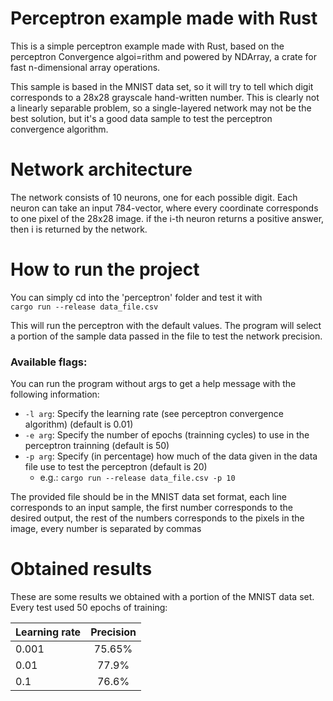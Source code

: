 # Perceptron example made with Rust

This is a simple perceptron example made with Rust, based on the perceptron Convergence algoi=rithm 
and powered by NDArray, a crate for fast n-dimensional array operations.

This sample is based in the MNIST data set, so it will try to tell which digit
corresponds to a 28x28 grayscale hand-written number. This is clearly not a linearly separable problem,
so a single-layered network may not be the best solution, but it's a good data sample to test 
the perceptron convergence algorithm. 

# Network architecture

The network consists of 10 neurons, one for each possible digit. Each neuron can take an input 784-vector,
where every coordinate corresponds to one pixel of the 28x28 image. if the i-th neuron returns a positive answer,
then i is returned by the network.

# How to run the project

You can simply cd into the 'perceptron' folder and test it with  
      ```cargo run --release data_file.csv```

This will run the perceptron with the default values. The program will select a portion 
of the sample data passed in the file to test the network precision.

### Available flags:
You can run the program without args to get a help message with the following information:
  * ```-l arg```: Specify the learning rate (see perceptron convergence algorithm) (default is 0.01)
  * ```-e arg```: Specify the number of epochs (trainning cycles) to use in the perceptron trainning (default is 50)
  * ```-p arg```: Specify (in percentage) how much of the data given in the data file use to test the perceptron (default is 20)
    * e.g.: ```cargo run --release data_file.csv -p 10``` 
    
The provided file should be in the MNIST data set format, each line corresponds to an input sample, the first number corresponds to the desired
output, the rest of the numbers corresponds to the pixels in the image, every number is separated by commas

# Obtained results
These are some results we obtained with a portion of the MNIST data set. Every test used 50 epochs of training:

| Learning rate | Precision |
| ------------- |:---------:|
| 0.001         |   75.65%  |
| 0.01          |   77.9%   |
| 0.1           |   76.6%   |
